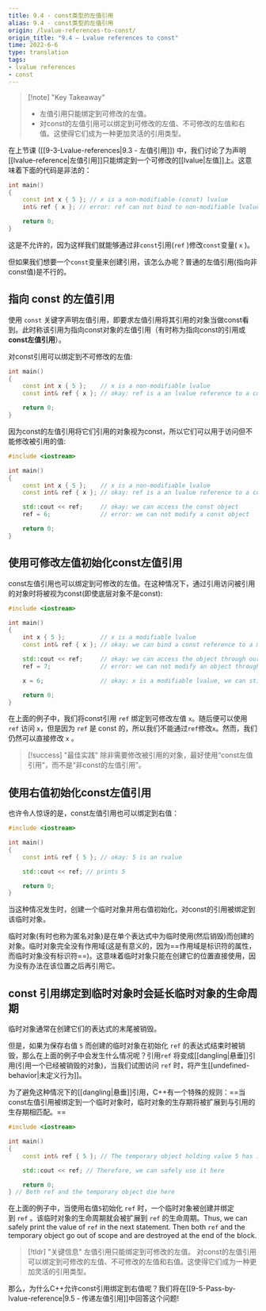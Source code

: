 ```yaml
---
title: 9.4 - const类型的左值引用 
alias: 9.4 - const类型的左值引用 
origin: /lvalue-references-to-const/
origin_title: "9.4 — Lvalue references to const"
time: 2022-6-6
type: translation
tags:
- lvalue references
- const
---
```


> [!note] "Key Takeaway"
> - 左值引用只能绑定到可修改的左值。
> - 对const的左值引用可以绑定到可修改的左值、不可修改的左值和右值。这使得它们成为一种更加灵活的引用类型。

在上节课 ([[9-3-Lvalue-references|9.3 - 左值引用]]) 中，我们讨论了为声明[[lvalue-reference|左值引用]]只能绑定到一个可修改的[[lvalue|左值]]上。这意味着下面的代码是非法的：

```cpp
int main()
{
    const int x { 5 }; // x is a non-modifiable (const) lvalue
    int& ref { x }; // error: ref can not bind to non-modifiable lvalue

    return 0;
}
```

这是不允许的，因为这样我们就能够通过非`const`引用(`ref` )修改`const`变量( `x` )。

但如果我们想要一个`const`变量来创建引用，该怎么办呢？普通的左值引用(指向非const值)是不行的。

## 指向 const 的左值引用

使用 `const` 关键字声明左值引用，即要求左值引用将其引用的对象当做const看到。此时称该引用为指向const对象的左值引用（有时称为指向const的引用或**const左值引用**）。

对const引用可以绑定到不可修改的左值:

```cpp
int main()
{
    const int x { 5 };    // x is a non-modifiable lvalue
    const int& ref { x }; // okay: ref is a an lvalue reference to a const value

    return 0;
}
```

因为const的左值引用将它们引用的对象视为const，所以它们可以用于访问但不能修改被引用的值:

```cpp
#include <iostream>

int main()
{
    const int x { 5 };    // x is a non-modifiable lvalue
    const int& ref { x }; // okay: ref is a an lvalue reference to a const value

    std::cout << ref;     // okay: we can access the const object
    ref = 6;              // error: we can not modify a const object

    return 0;
}
```


## 使用可修改左值初始化const左值引用

const左值引用也可以绑定到可修改的左值。在这种情况下，通过引用访问被引用的对象时将被视为const(即使底层对象不是const):


```cpp
#include <iostream>

int main()
{
    int x { 5 };          // x is a modifiable lvalue
    const int& ref { x }; // okay: we can bind a const reference to a modifiable lvalue

    std::cout << ref;     // okay: we can access the object through our const reference
    ref = 7;              // error: we can not modify an object through a const reference

    x = 6;                // okay: x is a modifiable lvalue, we can still modify it through the original identifier

    return 0;
}
```


在上面的例子中，我们将const引用 `ref` 绑定到可修改左值 `x`。随后便可以使用 `ref` 访问 `x`，但是因为 `ref` 是 const 的，所以我们不能通过`ref`修改`x`。然而，我们仍然可以直接修改 `x` 。

> [!success] "最佳实践"
> 除非需要修改被引用的对象，最好使用“const左值引用”，而不是“非const的左值引用”。

## 使用右值初始化const左值引用

也许令人惊讶的是，const左值引用也可以绑定到右值：

```cpp
#include <iostream>

int main()
{
    const int& ref { 5 }; // okay: 5 is an rvalue

    std::cout << ref; // prints 5

    return 0;
}
```

当这种情况发生时，创建一个临时对象并用右值初始化，对const的引用被绑定到该临时对象。

临时对象(有时也称为匿名对象)是在单个表达式中为临时使用(然后销毁)而创建的对象。临时对象完全没有作用域(这是有意义的，因为==作用域是标识符的属性，而临时对象没有标识符==)。这意味着临时对象只能在创建它的位置直接使用，因为没有办法在该位置之后再引用它。

## const 引用绑定到临时对象时会延长临时对象的生命周期

临时对象通常在创建它们的表达式的末尾被销毁。

但是，如果为保存右值 `5` 而创建的临时对象在初始化 `ref` 的表达式结束时被销毁，那么在上面的例子中会发生什么情况呢？引用`ref` 将变成[[dangling|悬垂]]引用(引用一个已经被销毁的对象)，当我们试图访问 `ref` 时，将产生[[undefined-behavior|未定义行为]]。

为了避免这种情况下的[[dangling|悬垂]]引用，C++有一个特殊的规则：==当const左值引用被绑定到一个临时对象时，临时对象的生存期将被扩展到与引用的生存期相匹配。==

```cpp
#include <iostream>

int main()
{
    const int& ref { 5 }; // The temporary object holding value 5 has its lifetime extended to match ref

    std::cout << ref; // Therefore, we can safely use it here

    return 0;
} // Both ref and the temporary object die here
```

在上面的例子中，当使用右值`5`初始化 `ref` 时，一个临时对象被创建并绑定到 `ref` 。该临时对象的生命周期就会被扩展到 `ref` 的生命周期。Thus, we can safely print the value of `ref` in the next statement. Then both `ref` and the temporary object go out of scope and are destroyed at the end of the block.

> [!tldr] "关键信息"
> 左值引用只能绑定到可修改的左值。
> 对const的左值引用可以绑定到可修改的左值、不可修改的左值和右值。这使得它们成为一种更加灵活的引用类型。

那么，为什么C++允许const引用绑定到右值呢？我们将在[[9-5-Pass-by-lvalue-reference|9.5 - 传递左值引用]]中回答这个问题!